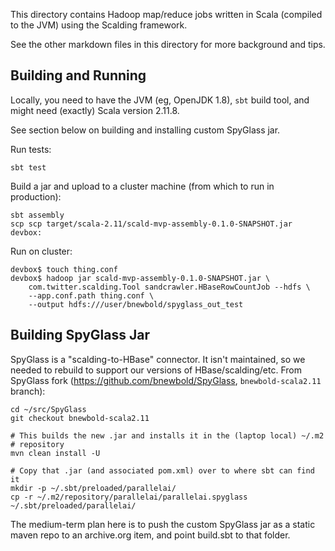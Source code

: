 
This directory contains Hadoop map/reduce jobs written in Scala (compiled to
the JVM) using the Scalding framework.

See the other markdown files in this directory for more background and tips.

## Building and Running

Locally, you need to have the JVM (eg, OpenJDK 1.8), `sbt` build tool, and
might need (exactly) Scala version 2.11.8.

See section below on building and installing custom SpyGlass jar.

Run tests:

    sbt test

Build a jar and upload to a cluster machine (from which to run in production):

    sbt assembly
    scp scp target/scala-2.11/scald-mvp-assembly-0.1.0-SNAPSHOT.jar devbox:

Run on cluster:

    devbox$ touch thing.conf
    devbox$ hadoop jar scald-mvp-assembly-0.1.0-SNAPSHOT.jar \
        com.twitter.scalding.Tool sandcrawler.HBaseRowCountJob --hdfs \
        --app.conf.path thing.conf \
        --output hdfs:///user/bnewbold/spyglass_out_test 

## Building SpyGlass Jar

SpyGlass is a "scalding-to-HBase" connector. It isn't maintained, so we needed
to rebuild to support our versions of HBase/scalding/etc. From SpyGlass fork
(<https://github.com/bnewbold/SpyGlass>,
`bnewbold-scala2.11` branch):

    cd ~/src/SpyGlass
    git checkout bnewbold-scala2.11

    # This builds the new .jar and installs it in the (laptop local) ~/.m2
    # repository
    mvn clean install -U

    # Copy that .jar (and associated pom.xml) over to where sbt can find it
    mkdir -p ~/.sbt/preloaded/parallelai/
    cp -r ~/.m2/repository/parallelai/parallelai.spyglass ~/.sbt/preloaded/parallelai/

The medium-term plan here is to push the custom SpyGlass jar as a static maven
repo to an archive.org item, and point build.sbt to that folder.

